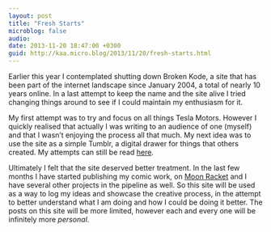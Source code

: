```yaml
---
layout: post
title: "Fresh Starts"
microblog: false
audio: 
date: 2013-11-20 18:47:00 +0300
guid: http://kaa.micro.blog/2013/11/20/fresh-starts.html
---
```

<p>Earlier this year I contemplated shutting down Broken Kode, a site that has been part of the internet landscape since January 2004, a total of nearly 10 years online. In a last attempt to keep the name and the site alive I tried changing things around to see if I could maintain my enthusiasm for it.</p>

<p>My first attempt was to try and focus on all things Tesla Motors. However I quickly realised that actually I was writing to an audience of one (myself) and that I wasn’t enjoying the process all that much. My next idea was to use the site as a simple Tumblr, a digital drawer for things that others created. My attempts can still be read <a href="http://khaledaboualfa.tumblr.com">here</a>.</p>

<p>Ultimately I felt that the site deserved better treatment. In the last few months I have started publishing my comic work, on <a href="http://www.moonracket.com">Moon Racket</a> and I have several other projects in the pipeline as well. So this site will be used as a way to log my ideas and showcase the creative process, in the attempt to better understand what I am doing and how I could be doing it better. The posts on this site will be more limited, however each and every one will be infinitely more <em>personal</em>.</p>
